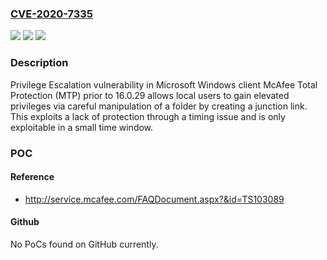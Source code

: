 ### [CVE-2020-7335](https://cve.mitre.org/cgi-bin/cvename.cgi?name=CVE-2020-7335)
![](https://img.shields.io/static/v1?label=Product&message=McAfee%20Total%20Protection%20(MTP)&color=blue)
![](https://img.shields.io/static/v1?label=Version&message=%3C%3D%2016.0.29%20&color=brighgreen)
![](https://img.shields.io/static/v1?label=Vulnerability&message=CWE-269-%20Privilege%20escalation%20vulnerability&color=brighgreen)

### Description

Privilege Escalation vulnerability in Microsoft Windows client McAfee Total Protection (MTP) prior to 16.0.29 allows local users to gain elevated privileges via careful manipulation of a folder by creating a junction link. This exploits a lack of protection through a timing issue and is only exploitable in a small time window.

### POC

#### Reference
- http://service.mcafee.com/FAQDocument.aspx?&id=TS103089

#### Github
No PoCs found on GitHub currently.

